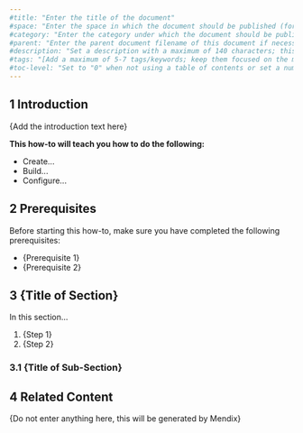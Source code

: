 ```yaml
---
#title: "Enter the title of the document"
#space: "Enter the space in which the document should be published (for example, "Mendix 7 How-to's")"
#category: "Enter the category under which the document should be published (for example, "Mobile")"
#parent: "Enter the parent document filename of this document if necessary (for example, "design-the-architecture")"
#description: "Set a description with a maximum of 140 characters; this should describe what the goal of the document is, and it can be different from the document introduction; this is optional, and it can be removed"
#tags: "[Add a maximum of 5-7 tags/keywords; keep them focused on the most important topics of the document]"
#toc-level: "Set to "0" when not using a table of contents or set a number for the maximum depth of the TOC (for example, "3"); removing this will show all the levels that exist in the document"
---
```


## 1 Introduction

{Add the introduction text here}

**This how-to will teach you how to do the following:**

* Create...
* Build...
* Configure...

## 2 Prerequisites

Before starting this how-to, make sure you have completed the following prerequisites:

* {Prerequisite 1}
* {Prerequisite 2}

## 3 {Title of Section}

In this section...

1. {Step 1}
2. {Step 2}

### 3.1 {Title of Sub-Section}

## 4 Related Content

{Do not enter anything here, this will be generated by Mendix}
